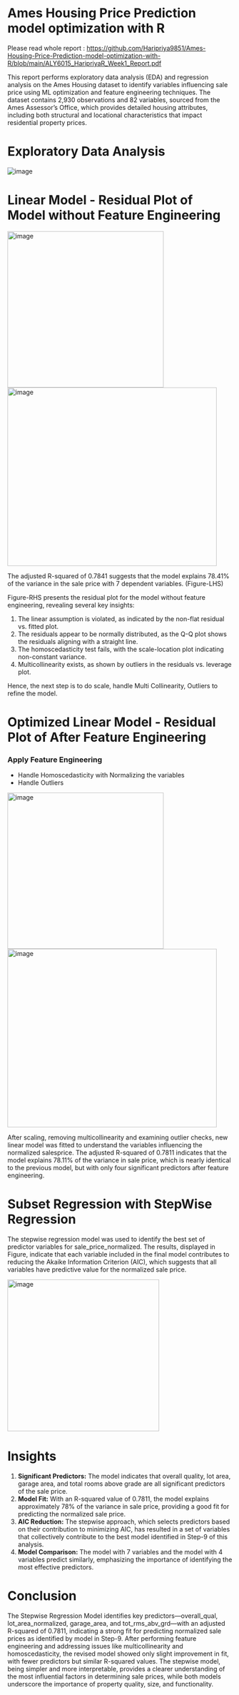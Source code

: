 # Ames Housing Price Prediction model optimization with R

Please read whole report : https://github.com/Haripriya9851/Ames-Housing-Price-Prediction-model-optimization-with-R/blob/main/ALY6015_HaripriyaR_Week1_Report.pdf 

This report performs exploratory data analysis (EDA) and regression analysis on the Ames Housing dataset to identify variables influencing sale price using ML optimization and feature engineering techniques. The dataset contains 2,930 observations and 82 variables, sourced from the Ames Assessor’s Office, which provides detailed housing attributes, including both structural and locational characteristics that impact residential property prices.

# Exploratory Data Analysis
![image](https://github.com/user-attachments/assets/1a2d291e-7226-47e9-b4b6-47613023a951)

# Linear Model - Residual Plot  of Model  without Feature Engineering
<img width="350" alt="image" src="https://github.com/user-attachments/assets/24d2e407-0f86-40bd-8275-1657cea40141" />
<img width="469" height="400" alt="image" src="https://github.com/user-attachments/assets/c5607d67-0ec4-4a37-bfd3-52d9d660c89f" />

The adjusted R-squared of 0.7841 suggests that the model explains 78.41% of the variance in the sale price with 7 dependent variables. (Figure-LHS)

Figure-RHS presents the residual plot for the model without feature engineering, revealing several key insights:
1.	The linear assumption is violated, as indicated by the non-flat residual vs. fitted plot.
2.	The residuals appear to be normally distributed, as the Q-Q plot shows the residuals aligning with a straight line.
3.	The homoscedasticity test fails, with the scale-location plot indicating non-constant variance.
4.	Multicollinearity exists, as shown by outliers in the residuals vs. leverage plot.

Hence, the next step is to do scale, handle Multi Collinearity, Outliers to refine the model.

# Optimized Linear Model - Residual Plot of After Feature Engineering
### Apply Feature Engineering
- Handle Homoscedasticity with Normalizing the variables
- Handle Outliers
  
<img width="350" alt="image" src="https://github.com/user-attachments/assets/06be8b2d-8544-40c3-a917-c53913090a12" />
<img width="469" height="400" alt="image" src="https://github.com/user-attachments/assets/741865d4-bba1-4cdb-872c-6291ee31ccd8" />

After scaling, removing multicollinearity and examining outlier checks, new linear model was fitted to understand the variables influencing the normalized salesprice. 
The adjusted R-squared of 0.7811 indicates that the model explains 78.11% of the variance in sale price, which is nearly identical to the previous model, but with only four significant predictors after feature engineering.

# Subset Regression with StepWise Regression

The stepwise regression model was used to identify the best set of predictor variables for sale_price_normalized. The results, displayed in Figure, indicate that each variable included in the final model contributes to reducing the Akaike Information Criterion (AIC), which suggests that all variables have predictive value for the normalized sale price. 

<img width="340" alt="image" src="https://github.com/user-attachments/assets/a78af412-951c-4c26-9f65-aa6ab53fc65c" />

# Insights
1.	**Significant Predictors:** The model indicates that overall quality, lot area, garage area, and total rooms above grade are all significant predictors of the sale price.
2.	**Model Fit:** With an R-squared value of 0.7811, the model explains approximately 78% of the variance in sale price, providing a good fit for predicting the normalized sale price.
3.	**AIC Reduction:** The stepwise approach, which selects predictors based on their contribution to minimizing AIC, has resulted in a set of variables that collectively contribute to the best model identified in Step-9 of this analysis.
4.	**Model Comparison:** The model with 7 variables and the model with 4 variables predict similarly, emphasizing the importance of identifying the most effective predictors.

# Conclusion
The Stepwise Regression Model identifies key predictors—overall_qual, lot_area_normalized, garage_area, and tot_rms_abv_grd—with an adjusted R-squared of 0.7811, indicating a strong fit for predicting normalized sale prices as identified by model in Step-9. After performing feature engineering and addressing issues like multicollinearity and homoscedasticity, the revised model showed only slight improvement in fit, with fewer predictors but similar R-squared values. The stepwise model, being simpler and more interpretable, provides a clearer understanding of the most influential factors in determining sale prices, while both models underscore the importance of property quality, size, and functionality.








